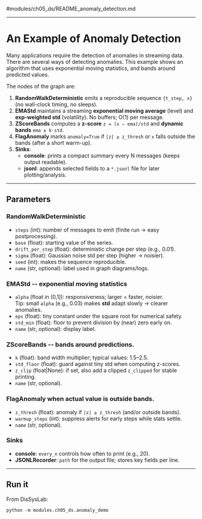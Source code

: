 #modules/ch05_ds/README_anomaly_detection.md

---

# An Example of Anomaly Detection

Many applications require the detection of anomalies in streaming data. There are several ways of detecting anomalies. This example shows an algorithm that uses exponential moving statistics, and bands around predicted values.

The nodes of the graph are:


1) **RandomWalkDeterministic** emits a reproducible sequence `{t_step, x}` (no wall-clock timing, no sleeps).
2) **EMAStd** maintains a streaming **exponential moving average** (level) and **exp-weighted std** (volatility). No buffers; O(1) per message.
3) **ZScoreBands** computes a **z-score** `z = (x − ema)/std` and **dynamic bands** `ema ± k·std`.
4) **FlagAnomaly** marks `anomaly=True` if `|z| ≥ z_thresh` or `x` falls outside the bands (after a short warm-up).
5) **Sinks**:
   - **console**: prints a compact summary every N messages (keeps output readable).
   - **jsonl**: appends selected fields to a `*.jsonl` file for later plotting/analysis.

---

## Parameters

### RandomWalkDeterministic
- `steps` (int): number of messages to emit (finite run → easy postprocessing).
- `base` (float): starting value of the series.
- `drift_per_step` (float): deterministic change per step (e.g., 0.01).
- `sigma` (float): Gaussian noise std per step (higher → noisier).
- `seed` (int): makes the sequence reproducible.
- `name` (str, optional): label used in graph diagrams/logs.

### EMAStd  -- exponential moving statistics
- `alpha` (float in (0,1]): responsiveness; larger = faster, noisier.  
  Tip: small `alpha` (e.g., 0.03) makes **std** adapt slowly → clearer anomalies.
- `eps` (float): tiny constant under the square root for numerical safety.
- `std_min` (float): floor to prevent division by (near) zero early on.
- `name` (str, optional): display label.

### ZScoreBands -- bands around predictions. 
- `k` (float): band width multiplier; typical values: 1.5–2.5.
- `std_floor` (float): guard against tiny std when computing z-scores.
- `z_clip` (float|None): if set, also add a clipped `z_clipped` for stable printing.
- `name` (str, optional).

### FlagAnomaly when actual value is outside bands.
- `z_thresh` (float): anomaly if `|z| ≥ z_thresh` (and/or outside bands).
- `warmup_steps` (int): suppress alerts for early steps while stats settle.
- `name` (str, optional).

### Sinks
- **console**: `every_n` controls how often to print (e.g., 20).
- **JSONLRecorder**: `path` for the output file; stores key fields per line.


---

## Run it

From DisSysLab:
```
python -m modules.ch05_ds.anomaly_demo
```

